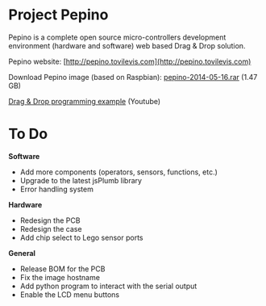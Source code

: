 # Project Pepino

Pepino is a complete open source micro-controllers development environment (hardware and software) web based Drag & Drop solution.

Pepino website: [http://pepino.tovilevis.com](http://pepino.tovilevis.com)

Download Pepino image (based on Raspbian): [pepino-2014-05-16.rar](http://pepino.tovilevis.com/files/pepino-2014-05-16.rar) (1.47 GB)

[Drag & Drop programming example](https://www.youtube.com/watch?v=OYBiltbI6gM) (Youtube)

# To Do

__Software__
- Add more components (operators, sensors, functions, etc.)
- Upgrade to the latest jsPlumb library
- Error handling system

__Hardware__
- Redesign the PCB
- Redesign the case
- Add chip select to Lego sensor ports

__General__
- Release BOM for the PCB
- Fix the image hostname
- Add python program to interact with the serial output
- Enable the LCD menu buttons
